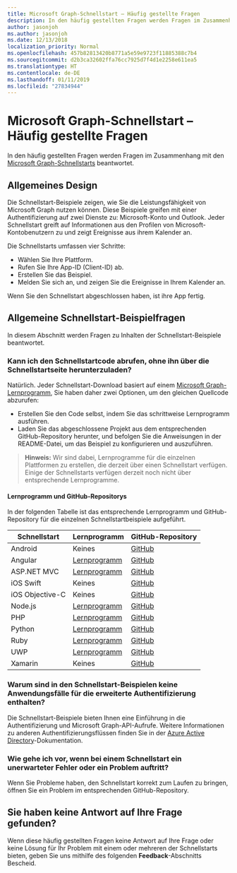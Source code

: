 ```yaml
---
title: Microsoft Graph-Schnellstart – Häufig gestellte Fragen
description: In den häufig gestellten Fragen werden Fragen im Zusammenhang mit den Microsoft Graph-Schnellstarts beantwortet.
author: jasonjoh
ms.author: jasonjoh
ms.date: 12/13/2018
localization_priority: Normal
ms.openlocfilehash: 457b82813420b8771a5e59e9723f11885388c7b4
ms.sourcegitcommit: d2b3ca32602ffa76cc7925d7f4d1e2258e611ea5
ms.translationtype: HT
ms.contentlocale: de-DE
ms.lasthandoff: 01/11/2019
ms.locfileid: "27834944"
---
```

# <a name="microsoft-graph-quick-start-faq"></a>Microsoft Graph-Schnellstart – Häufig gestellte Fragen

In den häufig gestellten Fragen werden Fragen im Zusammenhang mit den [Microsoft Graph-Schnellstarts](https://developer.microsoft.com/graph/quick-start) beantwortet.

## <a name="general-design"></a>Allgemeines Design

Die Schnellstart-Beispiele zeigen, wie Sie die Leistungsfähigkeit von Microsoft Graph nutzen können. Diese Beispiele greifen mit einer Authentifizierung auf zwei Dienste zu: Microsoft-Konto und Outlook. Jeder Schnellstart greift auf Informationen aus den Profilen von Microsoft-Kontobenutzern zu und zeigt Ereignisse aus ihrem Kalender an.

Die Schnellstarts umfassen vier Schritte:

- Wählen Sie Ihre Plattform.
- Rufen Sie Ihre App-ID (Client-ID) ab.
- Erstellen Sie das Beispiel.
- Melden Sie sich an, und zeigen Sie die Ereignisse in Ihrem Kalender an.

Wenn Sie den Schnellstart abgeschlossen haben, ist ihre App fertig.

## <a name="general-quick-start-sample-questions"></a>Allgemeine Schnellstart-Beispielfragen

<!-- markdownlint-disable MD026 -->

In diesem Abschnitt werden Fragen zu Inhalten der Schnellstart-Beispiele beantwortet.

### <a name="can-i-get-the-quick-start-code-without-downloading-through-the-quick-start-page"></a>Kann ich den Schnellstartcode abrufen, ohne ihn über die Schnellstartseite herunterzuladen?

Natürlich. Jeder Schnellstart-Download basiert auf einem [Microsoft Graph-Lernprogramm](tutorials.md), Sie haben daher zwei Optionen, um den gleichen Quellcode abzurufen:

- Erstellen Sie den Code selbst, indem Sie das schrittweise Lernprogramm ausführen.
- Laden Sie das abgeschlossene Projekt aus dem entsprechenden GitHub-Repository herunter, und befolgen Sie die Anweisungen in der README-Datei, um das Beispiel zu konfigurieren und auszuführen.

> **Hinweis:** Wir sind dabei, Lernprogramme für die einzelnen Plattformen zu erstellen, die derzeit über einen Schnellstart verfügen. Einige der Schnellstarts verfügen derzeit noch nicht über entsprechende Lernprogramme.

#### <a name="tutorials-and-github-repositories"></a>Lernprogramm und GitHub-Repositorys

In der folgenden Tabelle ist das entsprechende Lernprogramm und GitHub-Repository für die einzelnen Schnellstartbeispiele aufgeführt.

| Schnellstart | Lernprogramm | GitHub-Repository |
|-------------|----------|-------------------|
| Android | Keines | [GitHub](https://github.com/microsoftgraph/android-java-connect-sample) |
| Angular | [Lernprogramm](/graph/tutorials/angular) | [GitHub](https://github.com/microsoftgraph/msgraph-training-angularspa) |
| ASP.NET MVC | [Lernprogramm](/graph/tutorials/aspnet) | [GitHub](https://github.com/microsoftgraph/msgraph-training-aspnetmvcapp) |
| iOS Swift | Keines | [GitHub](https://github.com/microsoftgraph/ios-swift-connect-sample) |
| iOS Objective-C | Keines | [GitHub](https://github.com/microsoftgraph/ios-objectivec-connect-rest-sample) |
| Node.js | [Lernprogramm](/graph/tutorials/node) | [GitHub](https://github.com/microsoftgraph/msgraph-training-nodeexpressapp) |
| PHP | [Lernprogramm](/graph/tutorials/php) | [GitHub](https://github.com/microsoftgraph/msgraph-training-phpapp) |
| Python | [Lernprogramm](/graph/tutorials/python) | [GitHub](https://github.com/microsoftgraph/msgraph-training-pythondjangoapp) |
| Ruby | [Lernprogramm](/graph/tutorials/ruby) | [GitHub](https://github.com/microsoftgraph/msgraph-training-rubyrailsapp) |
| UWP | [Lernprogramm](/graph/tutorials/uwp) | [GitHub](https://github.com/microsoftgraph/msgraph-training-uwp) |
| Xamarin | Keines | [GitHub](https://github.com/microsoftgraph/xamarin-csharp-connect-sample) |

### <a name="why-dont-any-of-the-quick-start-samples-show-advanced-authentication-use-cases"></a>Warum sind in den Schnellstart-Beispielen keine Anwendungsfälle für die erweiterte Authentifizierung enthalten?

Die Schnellstart-Beispiele bieten Ihnen eine Einführung in die Authentifizierung und Microsoft Graph-API-Aufrufe. Weitere Informationen zu anderen Authentifizierungsflüssen finden Sie in der [Azure Active Directory](https://docs.microsoft.com/azure/active-directory/develop/authentication-scenarios)-Dokumentation.

### <a name="what-if-i-run-into-an-unexpected-error-or-problem-with-a-quick-start"></a>Wie gehe ich vor, wenn bei einem Schnellstart ein unerwarteter Fehler oder ein Problem auftritt?

Wenn Sie Probleme haben, den Schnellstart korrekt zum Laufen zu bringen, öffnen Sie ein Problem im entsprechenden GitHub-Repository.

## <a name="didnt-find-what-you-need"></a>Sie haben keine Antwort auf Ihre Frage gefunden?

Wenn diese häufig gestellten Fragen keine Antwort auf Ihre Frage oder keine Lösung für Ihr Problem mit einem oder mehreren der Schnellstarts bieten, geben Sie uns mithilfe des folgenden **Feedback**-Abschnitts Bescheid.
